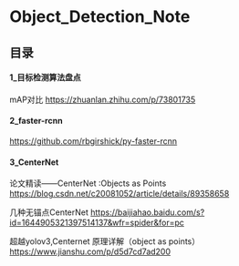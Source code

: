# Object_Detection_Note

## 目录

#### 1_目标检测算法盘点

mAP对比 https://zhuanlan.zhihu.com/p/73801735

#### 2_faster-rcnn

https://github.com/rbgirshick/py-faster-rcnn

#### 3_CenterNet

论文精读——CenterNet :Objects as Points https://blog.csdn.net/c20081052/article/details/89358658

几种无锚点CenterNet https://baijiahao.baidu.com/s?id=1644905321397514137&wfr=spider&for=pc

超越yolov3,Centernet 原理详解（object as points） https://www.jianshu.com/p/d5d7cd7ad200
